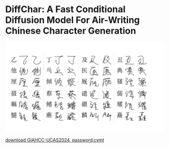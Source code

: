 # DiffChar: A Fast Conditional Diffusion Model For Air-Writing Chinese Character Generation
![image](https://github.com/zhaoweixi/DiffChar/blob/main/figures/visstrokes.png)


[download GIAHCC-UCAS2024, password:cvmt](https://pan.baidu.com/s/1dQ4QouOD6BSYJMCewj4kgQ)
